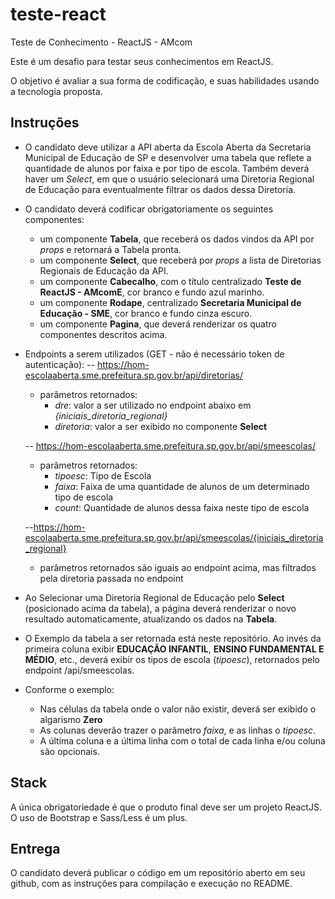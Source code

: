 # teste-react

Teste de Conhecimento - ReactJS - AMcom

Este é um desafio para testar seus conhecimentos em ReactJS.

O objetivo é avaliar a sua forma de codificação, e suas habilidades usando a tecnologia proposta.



## Instruções

- O candidato deve utilizar a API aberta da Escola Aberta da Secretaria Municipal de Educação de SP e desenvolver uma tabela que reflete a quantidade de alunos por faixa e por tipo de escola. Também deverá haver um *Select*, em que o usuário selecionará uma Diretoria Regional de Educação para eventualmente filtrar os dados dessa Diretoria.
- O candidato deverá codificar obrigatoriamente os seguintes componentes:
  * um componente **Tabela**, que receberá os dados vindos da API por *props* e retornará a Tabela pronta.
  * um componente **Select**, que receberá por *props* a lista de Diretorias Regionais de Educação da API.
  * um componente **Cabecalho**, com o título centralizado **Teste de ReactJS - AMcomE**, cor branco e fundo azul marinho.
  * um componente **Rodape**, centralizado **Secretaria Municipal de Educação - SME**, cor branco e fundo cinza escuro.
  * um componente **Pagina**, que deverá renderizar os quatro componentes descritos acima.

- Endpoints a serem utilizados (GET - não é necessário token de autenticação):
-- https://hom-escolaaberta.sme.prefeitura.sp.gov.br/api/diretorias/
  - parâmetros retornados:
    * *dre*: valor a ser utilizado no endpoint abaixo em *{iniciais_diretoria_regional}*
    * *diretoria*: valor a ser exibido no componente **Select**

  -- https://hom-escolaaberta.sme.prefeitura.sp.gov.br/api/smeescolas/
    - parâmetros retornados:
      * *tipoesc*: Tipo de Escola
      * *faixa*: Faixa de uma quantidade de alunos de um determinado tipo de escola 
      * *count*: Quantidade de alunos dessa faixa neste tipo de escola

  --https://hom-escolaaberta.sme.prefeitura.sp.gov.br/api/smeescolas/{iniciais_diretoria_regional}
   * parâmetros retornados são iguais ao endpoint acima, mas filtrados pela diretoria passada no endpoint
   
- Ao Selecionar uma Diretoria Regional de Educação pelo **Select** (posicionado acima da tabela), a página deverá renderizar o novo resultado automaticamente, atualizando os dados na **Tabela**.
- O Exemplo da tabela a ser retornada está neste repositório. Ao invés da primeira coluna exibir **EDUCAÇÃO INFANTIL**, **ENSINO FUNDAMENTAL E MÉDIO**, etc., deverá exibir os tipos de escola (*tipoesc*), retornados pelo endpoint /api/smeescolas.
- Conforme o exemplo:
  * Nas células da tabela onde o valor não existir, deverá ser exibido o algarismo **Zero**
  * As colunas deverão trazer o parâmetro *faixa*, e as linhas o *tipoesc*. 
  * A última coluna e a última linha com o total de cada linha e/ou coluna são opcionais.

## Stack

A única obrigatoriedade é que o produto final deve ser um projeto ReactJS. O uso de Bootstrap e Sass/Less é um plus.

## Entrega

O candidato deverá publicar o código em um repositório aberto em seu github, com as instruções para compilação e execução no README.
